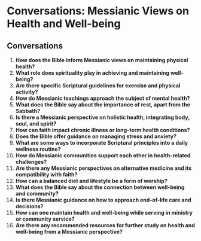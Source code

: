 # Conversations: Messianic Views on Health and Well-being

## Conversations

1. **How does the Bible inform Messianic views on maintaining physical health?**
2. **What role does spirituality play in achieving and maintaining well-being?**
3. **Are there specific Scriptural guidelines for exercise and physical activity?**
4. **How do Messianic teachings approach the subject of mental health?**
5. **What does the Bible say about the importance of rest, apart from the Sabbath?**
6. **Is there a Messianic perspective on holistic health, integrating body, soul, and spirit?**
7. **How can faith impact chronic illness or long-term health conditions?**
8. **Does the Bible offer guidance on managing stress and anxiety?**
9. **What are some ways to incorporate Scriptural principles into a daily wellness routine?**
10. **How do Messianic communities support each other in health-related challenges?**
11. **Are there any Messianic perspectives on alternative medicine and its compatibility with faith?**
12. **How can a balanced diet and lifestyle be a form of worship?**
13. **What does the Bible say about the connection between well-being and community?**
14. **Is there Messianic guidance on how to approach end-of-life care and decisions?**
15. **How can one maintain health and well-being while serving in ministry or community service?**
16. **Are there any recommended resources for further study on health and well-being from a Messianic perspective?**
